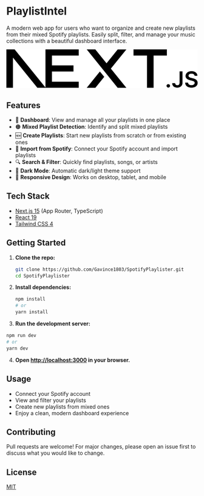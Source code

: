 # PlaylistIntel

A modern web app for users who want to organize and create new playlists from their mixed Spotify playlists. Easily split, filter, and manage your music collections with a beautiful dashboard interface.

![Dashboard Screenshot](./public/next.svg) <!-- Replace with real screenshot later -->

## Features

- 🎵 **Dashboard**: View and manage all your playlists in one place
- 🟠 **Mixed Playlist Detection**: Identify and split mixed playlists
- 🆕 **Create Playlists**: Start new playlists from scratch or from existing ones
- 🔄 **Import from Spotify**: Connect your Spotify account and import playlists
- 🔍 **Search & Filter**: Quickly find playlists, songs, or artists
- 🌙 **Dark Mode**: Automatic dark/light theme support
- 📱 **Responsive Design**: Works on desktop, tablet, and mobile

## Tech Stack

- [Next.js 15](https://nextjs.org/) (App Router, TypeScript)
- [React 19](https://react.dev/)
- [Tailwind CSS 4](https://tailwindcss.com/)

## Getting Started

1. **Clone the repo:**
   ```bash
   git clone https://github.com/Gavince1803/SpotifyPlaylister.git
   cd SpotifyPlaylister
   ```
2. **Install dependencies:**
   ```bash
   npm install
   # or
   yarn install
   ```
3. **Run the development server:**
```bash
npm run dev
# or
yarn dev
```
4. **Open [http://localhost:3000](http://localhost:3000) in your browser.**

## Usage
- Connect your Spotify account
- View and filter your playlists
- Create new playlists from mixed ones
- Enjoy a clean, modern dashboard experience

## Contributing
Pull requests are welcome! For major changes, please open an issue first to discuss what you would like to change.

## License
[MIT](LICENSE)

